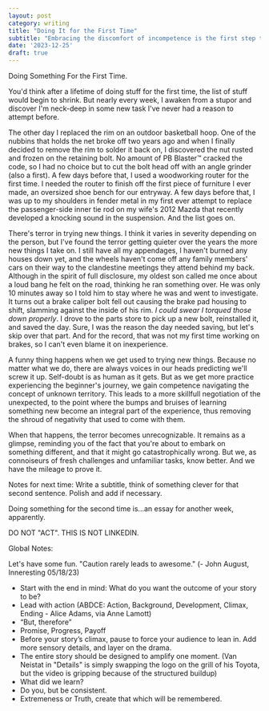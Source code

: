 ```yaml
---
layout: post
category: writing
title: "Doing It for the First Time"
subtitle: "Embracing the discomfort of incompetence is the first step toward eradicating it."
date: '2023-12-25'
draft: true
---
```


Doing Something For the First Time.

You'd think after a lifetime of doing stuff for the first time, the list of stuff would begin to shrink. But nearly every week, I awaken from a stupor and discover I'm neck-deep in some new task I've never had a reason to attempt before.

The other day I replaced the rim on an outdoor basketball hoop. One of the nubbins that holds the net broke off two years ago and when I finally decided to remove the rim to solder it back on, I discovered the nut rusted and frozen on the retaining bolt. No amount of PB Blaster™ cracked the code, so I had no choice but to cut the bolt head off with an angle grinder (also a first). A few days before that, I used a woodworking router for the first time. I needed the router to finish off the first piece of furniture I ever made, an oversized shoe bench for our entryway. A few days before that, I was up to my shoulders in fender metal in my first ever attempt to replace the passenger-side inner tie rod on my wife's 2012 Mazda that recently developed a knocking sound in the suspension. And the list goes on.

There's terror in trying new things. I think it varies in severity depending on the person, but I've found the terror getting quieter over the years the more new things I take on. I still have all my appendages, I haven't burned any houses down yet, and the wheels haven't come off any family members' cars on their way to the clandestine meetings they attend behind my back. Although in the spirit of full disclosure, my oldest son called me once about a loud bang he felt on the road, thinking he ran something over. He was only 10 minutes away so I told him to stay where he was and went to investigate. It turns out a brake caliper bolt fell out causing the brake pad housing to shift, slamming against the inside of his rim. _I could swear I torqued those down properly_. I drove to the parts store to pick up a new bolt, reinstalled it, and saved the day. Sure, I was the reason the day needed saving, but let's skip over that part. And for the record, that was not my first time working on brakes, so I can't even blame it on inexperience.

A funny thing happens when we get used to trying new things. Because no matter what we do, there are always voices in our heads predicting we'll screw it up. Self-doubt is as human as it gets. But as we get more practice experiencing the beginner's journey, we gain competence navigating the concept of unknown territory. This leads to a more skillfull negotiation of the unexpected, to the point where the bumps and bruises of learning something new become an integral part of the experience, thus removing the shroud of negativity that used to come with them.

When that happens, the terror becomes unrecognizable. It remains as a glimpse, reminding you of the fact that you're about to embark on something different, and that it might go catastrophically wrong. But we, as connoiseurs of fresh challenges and unfamiliar tasks, know better. And we have the mileage to prove it.

Notes for next time: Write a subtitle, think of something clever for that second sentence. Polish and add if necessary.

Doing something for the second time is...an essay for another week, apparently.



<!-- I already have a few firsts picked out for next year. Build a shed. Purchase a portable generator. Rent a hydraulic log splitter. <---< NOTE: Maybe irrelevant? -->

<!-- Notes for next time 2: The dissenting voices become powerless when you gain competence at practicing being a beginner. Discuss. -->

<!-- Notes for next time: Describe the difference in mindset between doing something for the first and second times -->

DO NOT "ACT". THIS IS NOT LINKEDIN.

Global Notes:

Let's have some fun. "Caution rarely leads to awesome." (- John August, Inneresting 05/18/23)

- Start with the end in mind: What do you want the outcome of your story to be?
- Lead with action (ABDCE: Action, Background, Development, Climax, Ending - Alice Adams, via Anne Lamott)
- “But, therefore”
- Promise, Progress, Payoff
- Before your story’s climax, pause to force your audience to lean in. Add more sensory details, and layer on the drama.
- The entire story should be designed to amplify one moment. (Van Neistat in "Details" is simply swapping the logo on the grill of his Toyota, but the video is gripping because of the structured buildup)
- What did we learn?
- Do you, but be consistent.
- Extremeness or Truth, create that which will be remembered.